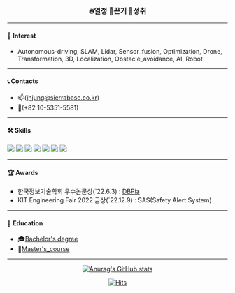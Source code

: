 <div align="center">
  
### :fire:열정  :facepunch:끈기  :stars:성취
</div>

---

#### :dart: Interest
- Autonomous-driving, SLAM, Lidar, Sensor_fusion, Optimization, Drone,
  Transformation, 3D, Localization, Obstacle_avoidance, AI, Robot

---

#### 📞 Contacts 
- :mailbox:(jhjung@sierrabase.co.kr)
- :iphone:(+82 10-5351-5581) 

---

#### 🛠 Skills
<img src="https://img.shields.io/badge/ROS-blue?style=plastic&logo=ROS&logoColor=#22314E"/> <img src="https://img.shields.io/badge/Pytorch-blue?style=plastic&logo=PyTorch&logoColor=#EE4C2C"/> <img src="https://img.shields.io/badge/Tensorflow-orange?style=plastic&logo=TensorFlow&logoColor=#FF6F00"/>  <img src="https://img.shields.io/badge/Keras-red?style=plastic&logo=Keras&logoColor=#D00000"/> <img src="https://img.shields.io/badge/git-black?style=plastic&logo=Git&logoColor=#F05032"/> <img src="https://img.shields.io/badge/python-purple?style=plastic&logo=Python&logoColor=#3776AB"/>
<img src="https://camo.githubusercontent.com/c36ce371f52f902db5109ffaf26630295c7ff5f3355b2442fcbc244fbf97782a/68747470733a2f2f696d672e736869656c64732e696f2f62616467652f432b2b2d3143353039433f7374796c653d666c61742d737175617265266c6f676f3d4325324225324226266c6f676f436f6c6f723d7768697465"/>

---

#### 🏆 Awards
  - 한국정보기술학회 우수논문상(`22.6.3) : [DBPia](https://www.dbpia.co.kr/journal/articleDetail?nodeId=NODE11082633)   
  - KIT Engineering Fair 2022 금상(`22.12.9) : SAS(Safety Alert System)

---

#### :school: Education
- 🎓[Bachelor's degree](https://www.kumoh.ac.kr/ko/index.do) 
- :book:[Master's_course](https://www.kings.ac.kr/home.do)

--- 

<div align="center">
  
[![Anurag's GitHub stats](https://github-readme-stats.vercel.app/api?username=JaeHyung-Jung)](https://github.com/anuraghazra/github-readme-stats)

[![Hits](https://hits.seeyoufarm.com/api/count/incr/badge.svg?url=https%3A%2F%2Fgithub.com%2FJaeHyung-Jung%2Fhit-counter&count_bg=%2379C83D&title_bg=%23555555&icon=&icon_color=%23E7E7E7&title=hits&edge_flat=false)](https://hits.seeyoufarm.com)
</div>
